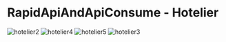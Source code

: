 # RapidApiAndApiConsume - Hotelier
![hotelier2](https://github.com/cengizhulya/FoodyTekmerWebUI/assets/120675545/ccfc1d41-ce62-4718-bb5d-60fcf4904c52)
![hotelier4](https://github.com/cengizhulya/FoodyTekmerWebUI/assets/120675545/8f804ebd-6248-4cb6-912f-05e32e035a0c)
![hotelier5](https://github.com/cengizhulya/FoodyTekmerWebUI/assets/120675545/0eb9f274-e5ba-4b31-9070-bb330e27494a)
![hotelier3](https://github.com/cengizhulya/FoodyTekmerWebUI/assets/120675545/f85d5f36-e3a4-4ad4-8da9-1ad4a08f4dc8)
